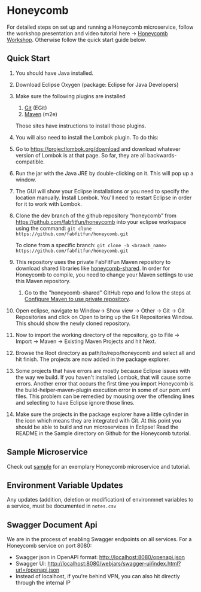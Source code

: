 # Honeycomb

For detailed steps on set up and running a Honeycomb microservice, follow the workshop
presentation and video tutorial here -> [Honeycomb Workshop](https://drive.google.com/drive/u/0/folders/1iaFdA7WYgGcZTT2Q7c948hMjLiQnVkLZ).
Otherwise follow the quick start guide below.

## Quick Start

1. You should have Java installed.
1. Download Eclipse Oxygen (package: Eclipse for Java Developers)
1. Make sure the following plugins are installed
   1. [Git](http://www.eclipse.org/egit/) (EGit)
   1. [Maven](http://www.eclipse.org/m2e/) (m2e)

   Those sites have instructions to install those plugins.

1. You will also need to install the Lombok plugin. To do this:
  1. Go to https://projectlombok.org/download and download whatever version of Lombok is at that page.
  So far, they are all backwards-compatible.
  1. Run the jar with the Java JRE by double-clicking on it. This will pop up a window.
  1. The GUI will show your Eclipse installations or you need to specify the location manually.
  Install Lombok. You'll need to restart Eclipse in order for it to work with Lombok.

1. Clone the dev branch of the github repository “honeycomb” from
https://github.com/fabfitfun/honeycomb into your eclipse workspace using the command:
`git clone https://github.com/fabfitfun/honeycomb.git`

   To clone from a specific branch:
   `git clone -b <branch_name> https://github.com/fabfitfun/honeycomb.git`
   
1. This repository uses the private FabFitFun Maven repository to download shared libraries like
[honeycomb-shared](https://github.com/fabfitfun/honeycomb-shared). In order for Honeycomb to compile,
you need to change your Maven settings to use this Maven repository.

   1. Go to the "honeycomb-shared" GitHub repo and follow the steps at [Configure Maven to use private repository](https://github.com/fabfitfun/honeycomb-shared#configure-maven-to-use-private-repository).

1. Open eclipse, navigate to Window→ Show view → Other → Git → Git Repositories and click on Open to
bring up the Git Repositories Window. This should show the newly cloned repository.

1. Now to import the working directory of the repository, go to File → Import → Maven → Existing
Maven Projects and hit Next.
1. Browse the Root directory  as path/to/repo/honeycomb and select all and hit finish. The projects
are now added in the package explorer.
1. Some projects that have errors are mostly because Eclipse issues with the way we build. If you
haven't installed Lombok, that will cause some errors. Another error that occurs the first time you
import Honeycomb is the build-helper-maven-plugin execution error in some of our pom.xml files.
This problem can be remedied by mousing over the offending lines and selecting to have Eclipse
ignore those lines.
1. Make sure the projects in the package explorer have a little cylinder in the icon which means
they are integrated with Git. At this point you should be able to build and run microservices in
Eclipse! Read the README in the Sample directory on Github for the Honeycomb tutorial.

## Sample Microservice

Check out [sample](/sample/) for an exemplary Honeycomb microservice and tutorial.

## Environment Variable Updates
Any updates (addition, deletion or modification) of environmnet variables to a service,
must be documented in `notes.csv`

## Swagger Document Api
We are in the process of enabling Swagger endpoints on all services. For a Honeycomb service on port 8080:
- Swagger json in OpenAPI format: [http://localhost:8080/openapi.json](http://localhost:8080/openapi.json)
- Swagger UI: [http://localhost:8080/webjars/swagger-ui/index.html?url=/openapi.json](http://localhost:8080/webjars/swagger-ui/index.html?url=/openapi.json)
- Instead of localhost, if you're behind VPN, you can also hit directly through the internal IP
